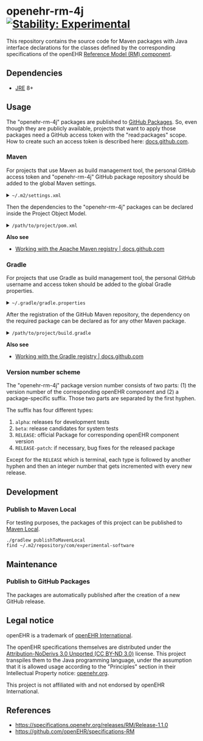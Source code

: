 # openehr-rm-4j [![Stability: Experimental](https://masterminds.github.io/stability/experimental.svg)](https://masterminds.github.io/stability/experimental.html)

This repository contains the source code for Maven packages with Java interface declarations for the classes defined by the corresponding specifications of the openEHR [Reference Model (RM) component](https://specifications.openehr.org/releases/RM).

## Dependencies

- [JRE](https://en.wikipedia.org/wiki/Java_(software_platform)#Java_Runtime_Environment) 8+

## Usage

The "openehr-rm-4j" packages are published to [GitHub Packages](https://github.com/features/packages).
So, even though they are publicly available, projects that want to apply those packages need a GitHub access token with the "read:packages" scope.
How to create such an access token is described here: [docs.github.com](https://docs.github.com/en/authentication/keeping-your-account-and-data-secure/creating-a-personal-access-token).

### Maven

For projects that use Maven as build management tool, the personal GitHub access token and "openehr-rm-4j" GitHub package repository should be added to the global Maven settings.

<details>
  <summary><code>~/.m2/settings.xml</code></summary>
<br>

```xml
<settings xmlns="http://maven.apache.org/SETTINGS/1.0.0"
  xmlns:xsi="http://www.w3.org/2001/XMLSchema-instance"
  xsi:schemaLocation="http://maven.apache.org/SETTINGS/1.0.0
                      http://maven.apache.org/xsd/settings-1.0.0.xsd">
  <activeProfiles>
    <activeProfile>github</activeProfile>
  </activeProfiles>
  <profiles>
    <profile>
      <id>github</id>
      <repositories>
        <repository>
          <id>central</id>
          <url>https://repo1.maven.org/maven2</url>
        </repository>
        <repository>
          <id>github</id>
          <url>https://maven.pkg.github.com/openehr-java-api/openehr-rm-4j</url>
          <snapshots>
            <enabled>true</enabled>
          </snapshots>
        </repository>
      </repositories>
    </profile>
  </profiles>
  <servers>
    <server>
      <id>github</id>
      <username>USERNAME</username>
      <password>TOKEN</password>
    </server>
  </servers>
</settings>
```

</details> 

Then the dependencies to the "openehr-rm-4j" packages can be declared inside the Project Object Model.

<details>
  <summary><code>/path/to/project/pom.xml</code></summary>
<br>

```xml
<?xml version="1.0" encoding="UTF-8"?>
<project xmlns="http://maven.apache.org/POM/4.0.0"
         xmlns:xsi="http://www.w3.org/2001/XMLSchema-instance"
         xsi:schemaLocation="http://maven.apache.org/POM/4.0.0 http://maven.apache.org/xsd/maven-4.0.0.xsd">

    <properties>
        <openehr.rm.version>1.1.0-alpha-16</openehr.rm.version>
    </properties>

    <dependencies>
        <dependency>
            <groupId>com.experimental-software.java-api</groupId>
            <artifactId>openehr-rm-common</artifactId>
            <version>${openehr.rm.version}</version>
        </dependency>
        <dependency>
            <groupId>com.experimental-software.java-api</groupId>
            <artifactId>openehr-rm-data-structures</artifactId>
            <version>${openehr.rm.version}</version>
        </dependency>
        <dependency>
            <groupId>com.experimental-software.java-api</groupId>
            <artifactId>openehr-rm-data-types</artifactId>
            <version>${openehr.rm.version}</version>
        </dependency>
        <dependency>
            <groupId>com.experimental-software.java-api</groupId>
            <artifactId>openehr-rm-demographic</artifactId>
            <version>${openehr.rm.version}</version>
        </dependency>
        <dependency>
            <groupId>com.experimental-software.java-api</groupId>
            <artifactId>openehr-rm-ehr</artifactId>
            <version>${openehr.rm.version}</version>
        </dependency>
        <dependency>
            <groupId>com.experimental-software.java-api</groupId>
            <artifactId>openehr-rm-ehr-extract</artifactId>
            <version>${openehr.rm.version}</version>
        </dependency>
        <dependency>
            <groupId>com.experimental-software.java-api</groupId>
            <artifactId>openehr-rm-integration</artifactId>
            <version>${openehr.rm.version}</version>
        </dependency>
        <dependency>
            <groupId>com.experimental-software.java-api</groupId>
            <artifactId>openehr-rm-support</artifactId>
            <version>${openehr.rm.version}</version>
        </dependency>
    </dependencies>

</project>
```

</details> 

**Also see**

- [Working with the Apache Maven registry | docs.github.com](https://docs.github.com/en/packages/working-with-a-github-packages-registry/working-with-the-apache-maven-registry)

### Gradle

For projects that use Gradle as build management tool, the personal GitHub username and access token should be added to the global Gradle properties.

<details>
  <summary><code>~/.gradle/gradle.properties</code></summary>
<br>

```properties
gpr.user=USERNAME
gpr.key=TOKEN
```

</details> 

After the registration of the GitHub Maven repository, the dependency on the required package can be declared as for any other Maven package.

<details>
  <summary><code>/path/to/project/build.gradle</code></summary>
<br>

```groovy
repositories {
    maven {
        url = uri('https://maven.pkg.github.com/openehr-java-api/openehr-rm-4j')
        credentials {
            username = project.findProperty('gpr.user')
            password = project.findProperty('gpr.key')
        }
    }
}

ext['openehrRmVersion'] = '1.1.0-alpha-16'

dependencies {
    api "com.experimental-software.java-api:openehr-rm-common:${openehrRmVersion}"
    api "com.experimental-software.java-api:openehr-rm-data-structures:${openehrRmVersion}"
    api "com.experimental-software.java-api:openehr-rm-data-types:${openehrRmVersion}"
    api "com.experimental-software.java-api:openehr-rm-demographic:${openehrRmVersion}"
    api "com.experimental-software.java-api:openehr-rm-ehr:${openehrRmVersion}"
    api "com.experimental-software.java-api:openehr-rm-ehr-extract:${openehrRmVersion}"
    api "com.experimental-software.java-api:openehr-rm-integration:${openehrRmVersion}"
    api "com.experimental-software.java-api:openehr-rm-support:${openehrRmVersion}"
}
```

</details> 

**Also see**

- [Working with the Gradle registry | docs.github.com](https://docs.github.com/en/packages/working-with-a-github-packages-registry/working-with-the-gradle-registry)

### Version number scheme

The "openehr-rm-4j" package version number consists of two parts: (1) the version number of the corresponding openEHR component and (2) a package-specific suffix. Those two parts are separated by the first hyphen.

The suffix has four different types:

1. `alpha`: releases for development tests
2. `beta`: release candidates for system tests
3. `RELEASE`: official Package for corresponding openEHR component version
4. `RELEASE-patch`: if necessary, bug fixes for the released package

Except for the `RELEASE` which is terminal, each type is followed by another hyphen and then an integer number that gets incremented with every new release.

## Development

### Publish to Maven Local

For testing purposes, the packages of this project can be published to [Maven Local](https://www.baeldung.com/maven-local-repository).

```
./gradlew publishToMavenLocal
find ~/.m2/repository/com/experimental-software
```

## Maintenance

### Publish to GitHub Packages

The packages are automatically published after the creation of a new GitHub release.

## Legal notice

openEHR is a trademark of [openEHR International](https://openehr.org/about/contacts).

The openEHR specifications themselves are distributed under the [Attribution-NoDerivs 3.0 Unported (CC BY-ND 3.0)](https://creativecommons.org/licenses/by-nd/3.0/deed.en_GB) license.
This project transpiles them to the Java programming language, under the assumption that it is allowed usage according to the "Principles" section in their Intellectual Property notice: [openehr.org](https://openehr.org/governance/intellectual_property).

This project is not affiliated with and not endorsed by openEHR International.

## References

- https://specifications.openehr.org/releases/RM/Release-1.1.0
- https://github.com/openEHR/specifications-RM
